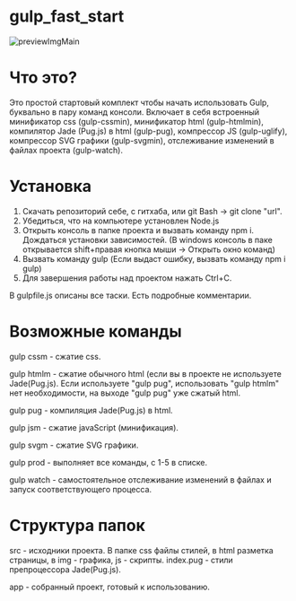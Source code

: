 # gulp_fast_start

![previewImgMain](https://https://github.com/marchenkovdmitry/gulp_fast_start/tree/master/gulp.png "")


Что это?
========================

Это простой стартовый комплект чтобы начать использовать Gulp, буквально в пару команд консоли.
Включает в себя встроенный минификатор css (gulp-cssmin), минификатор html (gulp-htmlmin), компилятор Jade (Pug.js) в html (gulp-pug), компрессор JS (gulp-uglify), компрессор SVG графики (gulp-svgmin), отслеживание изменений в файлах проекта (gulp-watch).


Установка
========================

1. Скачать репозиторий себе, с гитхаба, или git Bash -> git clone "url".
2. Убедиться, что на компьютере установлен Node.js
2. Открыть консоль в папке проекта и вызвать команду npm i. Дождаться установки зависимостей. (В windows консоль в паке открывается shift+правая кнопка мыши -> Открыть окно команд)
3. Вызвать команду gulp (Если выдаст ошибку, вызвать команду npm i gulp)
4. Для завершения работы над проектом нажать Ctrl+C.

В gulpfile.js описаны все таски. Есть подробные комментарии.


Возможные команды
========================

gulp cssm - сжатие css.

gulp htmlm - сжатие обычного html (если вы в проекте не используете Jade(Pug.js). Если используете "gulp pug", использовать "gulp htmlm" нет необходимости, на выходе "gulp pug" уже сжатый html.

gulp pug - компиляция Jade(Pug.js) в html.

gulp jsm - сжатие javaScript (минификация).

gulp svgm - сжатие SVG графики.

gulp prod - выполняет все команды, с 1-5 в списке.

gulp watch - самостоятельное отслеживание изменений в файлах и запуск соответствующего процесса.


Структура папок
========================

src - исходники проекта. В папке css файлы стилей, в html разметка страницы, в img - графика, js - скрипты. index.pug - стили препроцессора Jade(Pug.js). 

app - собранный проект, готовый к использованию. 